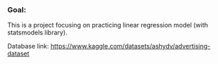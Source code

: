 ### Goal: 

This is a project focusing on practicing linear regression model (with statsmodels library). 

Database link: https://www.kaggle.com/datasets/ashydv/advertising-dataset
